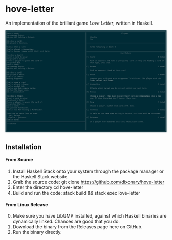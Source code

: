 # hove-letter

An implementation of the brilliant game *Love Letter*, written in Haskell.

![](/image-top.png)

## Installation

#### From Source
1. Install Haskell Stack onto your system through the package manager or the Haskell Stack website.
2. Grab the source code:
    git clone https://github.com/dixonary/hove-letter
3. Enter the directory
    cd hove-letter
4. Build and run the code:
    stack build && stack exec love-letter


#### From Linux Release
0. Make sure you have LibGMP installed, against which Haskell binaries are dynamically linked. Chances are good that you do.
1. Download the binary from the Releases page here on GitHub.
2. Run the binary directly.